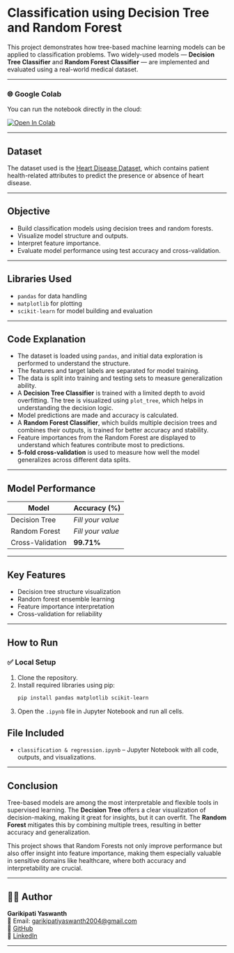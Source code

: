 # Classification using Decision Tree and Random Forest

This project demonstrates how tree-based machine learning models can be applied to classification problems. Two widely-used models — **Decision Tree Classifier** and **Random Forest Classifier** — are implemented and evaluated using a real-world medical dataset.

---
### 🌐 Google Colab
You can run the notebook directly in the cloud:

[![Open In Colab](https://colab.research.google.com/assets/colab-badge.svg)](https://colab.research.google.com/github/Yaswanth-G2004/Decision-Trees-and-Random-Forests/blob/main/classification%20&%20regression.ipynb)

---

## Dataset

The dataset used is the [Heart Disease Dataset](https://www.kaggle.com/datasets/johnsmith88/heart-disease-dataset), which contains patient health-related attributes to predict the presence or absence of heart disease.

---

## Objective

- Build classification models using decision trees and random forests.
- Visualize model structure and outputs.
- Interpret feature importance.
- Evaluate model performance using test accuracy and cross-validation.

---

## Libraries Used

- `pandas` for data handling  
- `matplotlib` for plotting  
- `scikit-learn` for model building and evaluation

---

## Code Explanation

- The dataset is loaded using `pandas`, and initial data exploration is performed to understand the structure.
- The features and target labels are separated for model training.
- The data is split into training and testing sets to measure generalization ability.
- A **Decision Tree Classifier** is trained with a limited depth to avoid overfitting. The tree is visualized using `plot_tree`, which helps in understanding the decision logic.
- Model predictions are made and accuracy is calculated.
- A **Random Forest Classifier**, which builds multiple decision trees and combines their outputs, is trained for better accuracy and stability.
- Feature importances from the Random Forest are displayed to understand which features contribute most to predictions.
- **5-fold cross-validation** is used to measure how well the model generalizes across different data splits.

---

## Model Performance

| Model              | Accuracy (%) |
|-------------------|--------------|
| Decision Tree      | *Fill your value* |
| Random Forest      | *Fill your value* |
| Cross-Validation   | **99.71%**   |

---

## Key Features

- Decision tree structure visualization  
- Random forest ensemble learning  
- Feature importance interpretation  
- Cross-validation for reliability

---

## How to Run

### ✅ Local Setup
1. Clone the repository.
2. Install required libraries using pip:
   ```bash
   pip install pandas matplotlib scikit-learn
   ```
3. Open the `.ipynb` file in Jupyter Notebook and run all cells.


## File Included

- `classification & regression.ipynb` – Jupyter Notebook with all code, outputs, and visualizations.

---

## Conclusion

Tree-based models are among the most interpretable and flexible tools in supervised learning. The **Decision Tree** offers a clear visualization of decision-making, making it great for insights, but it can overfit. The **Random Forest** mitigates this by combining multiple trees, resulting in better accuracy and generalization.

This project shows that Random Forests not only improve performance but also offer insight into feature importance, making them especially valuable in sensitive domains like healthcare, where both accuracy and interpretability are crucial.

---
## 👨‍💻 Author

**Garikipati Yaswanth**  
📧 Email: garikipatiyaswanth2004@gmail.com  
🔗 [GitHub](https://github.com/Yaswanth-G2004)  
🔗 [LinkedIn](https://www.linkedin.com/in/yaswanth-garikipati-516821288)

---
